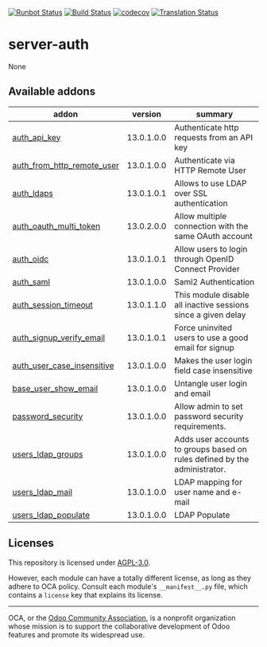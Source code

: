 [![Runbot Status](https://runbot.odoo-community.org/runbot/badge/flat/251/13.0.svg)](https://runbot.odoo-community.org/runbot/repo/github-com-oca-server-auth-251)
[![Build Status](https://travis-ci.com/OCA/server-auth.svg?branch=13.0)](https://travis-ci.com/OCA/server-auth)
[![codecov](https://codecov.io/gh/OCA/server-auth/branch/13.0/graph/badge.svg)](https://codecov.io/gh/OCA/server-auth)
[![Translation Status](https://translation.odoo-community.org/widgets/server-auth-13-0/-/svg-badge.svg)](https://translation.odoo-community.org/engage/server-auth-13-0/?utm_source=widget)

<!-- /!\ do not modify above this line -->

# server-auth

None

<!-- /!\ do not modify below this line -->

<!-- prettier-ignore-start -->

[//]: # (addons)

Available addons
----------------
addon | version | summary
--- | --- | ---
[auth_api_key](auth_api_key/) | 13.0.1.0.0 | Authenticate http requests from an API key
[auth_from_http_remote_user](auth_from_http_remote_user/) | 13.0.1.0.0 | Authenticate via HTTP Remote User
[auth_ldaps](auth_ldaps/) | 13.0.1.0.1 | Allows to use LDAP over SSL authentication
[auth_oauth_multi_token](auth_oauth_multi_token/) | 13.0.2.0.0 | Allow multiple connection with the same OAuth account
[auth_oidc](auth_oidc/) | 13.0.1.0.1 | Allow users to login through OpenID Connect Provider
[auth_saml](auth_saml/) | 13.0.1.0.0 | Saml2 Authentication
[auth_session_timeout](auth_session_timeout/) | 13.0.1.1.0 | This module disable all inactive sessions since a given delay
[auth_signup_verify_email](auth_signup_verify_email/) | 13.0.1.0.1 | Force uninvited users to use a good email for signup
[auth_user_case_insensitive](auth_user_case_insensitive/) | 13.0.1.0.0 | Makes the user login field case insensitive
[base_user_show_email](base_user_show_email/) | 13.0.1.0.0 | Untangle user login and email
[password_security](password_security/) | 13.0.1.0.0 | Allow admin to set password security requirements.
[users_ldap_groups](users_ldap_groups/) | 13.0.1.0.0 | Adds user accounts to groups based on rules defined by the administrator.
[users_ldap_mail](users_ldap_mail/) | 13.0.1.0.0 | LDAP mapping for user name and e-mail
[users_ldap_populate](users_ldap_populate/) | 13.0.1.0.0 | LDAP Populate

[//]: # (end addons)

<!-- prettier-ignore-end -->

## Licenses

This repository is licensed under [AGPL-3.0](LICENSE).

However, each module can have a totally different license, as long as they adhere to OCA
policy. Consult each module's `__manifest__.py` file, which contains a `license` key
that explains its license.

----

OCA, or the [Odoo Community Association](http://odoo-community.org/), is a nonprofit
organization whose mission is to support the collaborative development of Odoo features
and promote its widespread use.
